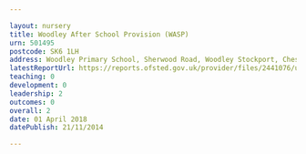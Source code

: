 ```yaml
---

layout: nursery
title: Woodley After School Provision (WASP)
urn: 501495
postcode: SK6 1LH
address: Woodley Primary School, Sherwood Road, Woodley Stockport, Cheshire, SK6 1LH
latestReportUrl: https://reports.ofsted.gov.uk/provider/files/2441076/urn/501495.pdf
teaching: 0
development: 0
leadership: 2
outcomes: 0
overall: 2
date: 01 April 2018 
datePublish: 21/11/2014

---
```


